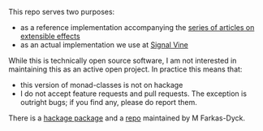 This repo serves two purposes:

* as a reference implementation accompanying the [series of articles on
  extensible effects][1]
* as an actual implementation we use at [Signal Vine](http://signalvine.com/)

While this is technically open source software, I am not interested in maintaining this as
an active open project. In practice this means that:

* this version of monad-classes is not on hackage
* I do not accept feature requests and pull requests. The exception is outright
  bugs; if you find any, please do report them.

There is a [hackage package][2] and a [repo][3] maintained by M Farkas-Dyck.

[1]: https://ro-che.info/articles/extensible-effects
[2]: https://hackage.haskell.org/package/monad-classes
[3]: https://github.com/strake/monad-classes.hs
